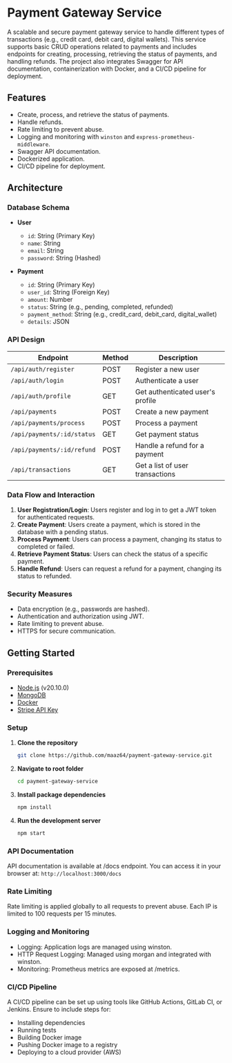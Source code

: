 # Payment Gateway Service

A scalable and secure payment gateway service to handle different types of transactions (e.g., credit card, debit card, digital wallets). This service supports basic CRUD operations related to payments and includes endpoints for creating, processing, retrieving the status of payments, and handling refunds. The project also integrates Swagger for API documentation, containerization with Docker, and a CI/CD pipeline for deployment.


## Features

- Create, process, and retrieve the status of payments.
- Handle refunds.
- Rate limiting to prevent abuse.
- Logging and monitoring with `winston` and `express-prometheus-middleware`.
- Swagger API documentation.
- Dockerized application.
- CI/CD pipeline for deployment.

## Architecture

### Database Schema

- **User**
  - `id`: String (Primary Key)
  - `name`: String
  - `email`: String
  - `password`: String (Hashed)

- **Payment**
  - `id`: String (Primary Key)
  - `user_id`: String (Foreign Key)
  - `amount`: Number
  - `status`: String (e.g., pending, completed, refunded)
  - `payment_method`: String (e.g., credit_card, debit_card, digital_wallet)
  - `details`: JSON

### API Design

| Endpoint                   | Method | Description                      |
|----------------------------|--------|----------------------------------|
| `/api/auth/register`       | POST   | Register a new user              |
| `/api/auth/login`          | POST   | Authenticate a user              |
| `/api/auth/profile`        | GET    | Get authenticated user's profile |
| `/api/payments`            | POST   | Create a new payment             |
| `/api/payments/process`    | POST   | Process a payment                |
| `/api/payments/:id/status` | GET    | Get payment status               |
| `/api/payments/:id/refund` | POST   | Handle a refund for a payment    |
| `/api/transactions`        | GET    | Get a list of user transactions  |

### Data Flow and Interaction

1. **User Registration/Login**: Users register and log in to get a JWT token for authenticated requests.
2. **Create Payment**: Users create a payment, which is stored in the database with a pending status.
3. **Process Payment**: Users can process a payment, changing its status to completed or failed.
4. **Retrieve Payment Status**: Users can check the status of a specific payment.
5. **Handle Refund**: Users can request a refund for a payment, changing its status to refunded.

### Security Measures

- Data encryption (e.g., passwords are hashed).
- Authentication and authorization using JWT.
- Rate limiting to prevent abuse.
- HTTPS for secure communication.

## Getting Started

### Prerequisites

- [Node.js](https://nodejs.org/en/) (v20.10.0)
- [MongoDB](https://www.mongodb.com/)
- [Docker](https://www.docker.com/)
- [Stripe API Key](https://stripe.com/)

### Setup


1. **Clone the repository**
   ```bash
   git clone https://github.com/maaz64/payment-gateway-service.git
2. **Navigate to root folder**
   ```bash
   cd payment-gateway-service
3. **Install package dependencies**
   ```bash
   npm install
4. **Run the development server**
   ```bash
   npm start

### API Documentation
API documentation is available at /docs endpoint. You can access it in your browser at:
`http://localhost:3000/docs`

### Rate Limiting
Rate limiting is applied globally to all requests to prevent abuse. Each IP is limited to 100 requests per 15 minutes.

### Logging and Monitoring

- Logging: Application logs are managed using winston.
- HTTP Request Logging: Managed using morgan and integrated with winston.
- Monitoring: Prometheus metrics are exposed at /metrics.

### CI/CD Pipeline
A CI/CD pipeline can be set up using tools like GitHub Actions, GitLab CI, or Jenkins. Ensure to include steps for:

- Installing dependencies
- Running tests
- Building Docker image
- Pushing Docker image to a registry
- Deploying to a cloud provider (AWS)

